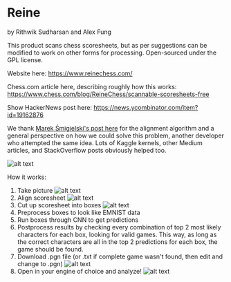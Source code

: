 # Reine
by Rithwik Sudharsan and Alex Fung

This product scans chess scoresheets, but as per suggestions can be modified to work on other forms for processing. Open-sourced under the GPL license.

Website here: https://www.reinechess.com/

Chess.com article here, describing roughly how this works: https://www.chess.com/blog/ReineChess/scannable-scoresheets-free

Show HackerNews post here: https://news.ycombinator.com/item?id=19162876

We thank [Marek Śmigielski's post here](https://medium.com/@mareksmigielski/from-chess-score-sheet-to-icr-with-opencv-and-image-recognition-f7bed2cc3de4) for the alignment algorithm and a general perspective on how we could solve this problem, another developer who attempted the same idea. Lots of Kaggle kernels, other Medium articles, and StackOverflow posts obviously helped too.

![alt text](https://images.chesscomfiles.com/uploads/v1/blog/354692.06eee19c.630x354o.f755445341aa@2x.png)

How it works:
1. Take picture
![alt text](https://images.chesscomfiles.com/uploads/v1/images_users/tiny_mce/ReineChess/phpYAXkpl.jpeg)
2. Align scoresheet
![alt text](https://images.chesscomfiles.com/uploads/v1/images_users/tiny_mce/ReineChess/phpaNPWKy.png)
3. Cut up scoresheet into boxes
![alt text](https://images.chesscomfiles.com/uploads/v1/images_users/tiny_mce/ReineChess/php3hSQwk.png)
4. Preprocess boxes to look like EMNIST data
5. Run boxes through CNN to get predictions
6. Postprocess results by checking every combination of top 2 most likely characters for each box, looking for valid games.      This way, as long as the correct characters are all in the top 2 predictions for each box, the game should be found.
7. Download .pgn file (or .txt if complete game wasn't found, then edit and change to .pgn)
![alt text](https://images.chesscomfiles.com/uploads/v1/images_users/tiny_mce/ReineChess/phpbCvFaT.png)
8. Open in your engine of choice and analyze!
![alt text](https://images.chesscomfiles.com/uploads/v1/images_users/tiny_mce/ReineChess/php0jChmT.png)
